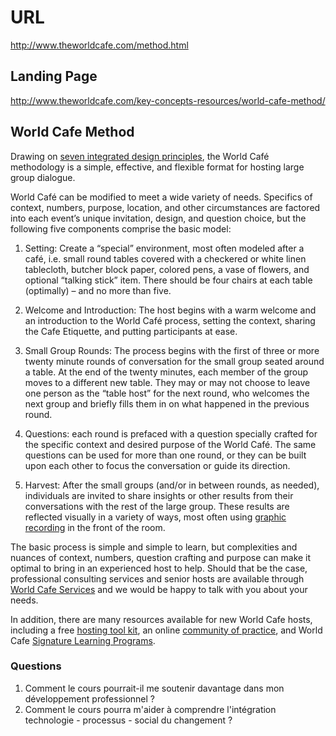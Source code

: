 # URL
http://www.theworldcafe.com/method.html
## Landing Page
http://www.theworldcafe.com/key-concepts-resources/world-cafe-method/
## World Cafe Method
Drawing on [seven integrated design principles](http://www.theworldcafe.com/key-concepts-resources/design-principles/), the World Café methodology is a simple, effective, and flexible format for hosting large group dialogue.

World Café can be modified to meet a wide variety of needs. Specifics of context, numbers, purpose, location, and other circumstances are factored into each event’s unique invitation, design, and question choice, but the following five components comprise the basic model:

1. Setting: Create a “special” environment, most often modeled after a café, i.e. small round tables covered with a checkered or white linen tablecloth, butcher block paper, colored pens, a vase of flowers, and optional “talking stick” item. There should be four chairs at each table (optimally) – and no more than five.

2. Welcome and Introduction: The host begins with a warm welcome and an introduction to the World Café process, setting the context, sharing the Cafe Etiquette, and putting participants at ease.

3. Small Group Rounds: The process begins with the first of three or more twenty minute rounds of conversation for the small group seated around a table. At the end of the twenty minutes, each member of the group moves to a different new table. They may or may not choose to leave one person as the “table host” for the next round, who welcomes the next group and briefly fills them in on what happened in the previous round.

4. Questions: each round is prefaced with a question specially crafted for the specific context and desired purpose of the World Café. The same questions can be used for more than one round, or they can be built upon each other to focus the conversation or guide its direction.

5. Harvest: After the small groups (and/or in between rounds, as needed), individuals are invited to share insights or other results from their conversations with the rest of the large group. These results are reflected visually in a variety of ways, most often using [graphic recording](http://www.theworldcafe.com/key-concepts-resources/graphic-recording/) in the front of the room.

The basic process is simple and simple to learn, but complexities and nuances of context, numbers, question crafting and purpose can make it optimal to bring in an experienced host to help. Should that be the case, professional consulting services and senior hosts are available through [World Cafe Services](http://www.theworldcafe.com/services-programs/) and we would be happy to talk with you about your needs.

In addition, there are many resources available for new World Cafe hosts, including a free [hosting tool kit](http://www.theworldcafe.com/tools-store/hosting-tool-kit/), an online [community of practice](http://www.theworldcafecommunity.org/), and World Cafe [Signature Learning Programs](http://www.theworldcafe.com/services-programs/signature-learning-programs/).

### Questions
1. Comment le cours pourrait-il me soutenir davantage dans mon développement professionnel ?
2. Comment le cours pourra m'aider à comprendre l'intégration technologie - processus - social du changement ?